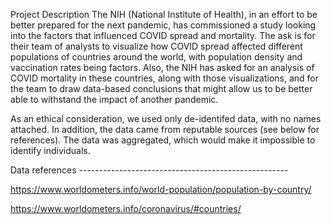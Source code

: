 Project Description
The NIH (National Institute of Health), in an effort to be better prepared for the next pandemic, has commissioned a study looking into the factors that influenced COVID spread and mortality.
The ask is for their team of analysts to visualize how COVID spread affected different populations of countries around the world, with population density and vaccination rates being factors.
Also, the NIH has asked for an analysis of COVID mortality in these countries, along with those visualizations,
and for the team to draw data-based conclusions that might allow us to be better able to withstand the impact of another pandemic.

As an ethical consideration, we used only de-identifed data, with no names attached. In addition, the data came from reputable sources (see below for references). The data was aggregated, which would make it impossible to identify individuals.

Data references ----------------------------------------------------

https://www.worldometers.info/world-population/population-by-country/

https://www.worldometers.info/coronavirus/#countries/